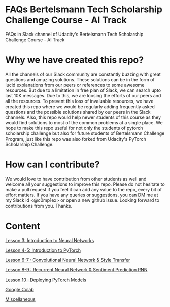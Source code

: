 # FAQs Bertelsmann Tech Scholarship Challenge Course - AI Track
FAQs in Slack channel of Udacity's Bertelsmann Tech Scholarship Challenge Course - AI Track

# Why we have created this repo?
All the channels of our Slack community are constantly buzzing with great questions and amazing solutions. These solutions can be in the form of lucid explanations from our peers or references to some awesome resources. But due to a limitation in free plan of Slack, we can search upto last 10K messages. Due to this, we are loosing the efforts of our peers and all the  resources. To prevent this loss of invaluable resources, we have created this repo where we would be regularly adding frequently asked questions and the possible solutions shared by our peers in the Slack channels. Also, this repo would help newer students of this course as they would find solutions to most of the common problems at a single place. We hope to make this repo useful for not only the students of pytorch scholarship challenge but also for future students of Bertelsmann Challenge Program, just like this repo was also forked from Udacity's PyTorch Scholarship Challenge.

# How can I contribute?
We would love to have contribution from other students as well and welcome all your suggestions to improve this repo. Please do not hesitate to make a pull request if you feel it can add any value to the repo, every bit of effort matters. If you have any queries or suggestions, you can DM me at my Slack id <@c0mp1ex> or open a new github issue. Looking forward to contributions from you. Thanks.

# Content

[Lesson 3: Introduction to Neural Networks](https://github.com/3ZadeSSG/FAQs-Bertelsmann-Challenge-AI-2019-20/blob/master/Lesson%203:%20Introduction%20to%20Neural%20Networks.md)

[Lesson 4-5: Introduction to PyTorch](https://github.com/3ZadeSSG/FAQs-Bertelsmann-Challenge-AI-2019-20/blob/master/Lesson%204-5:%20Introduction%20to%20PyTorch.md)

[Lesson 6-7 : Convolutional Neural Network & Style Transfer](https://github.com/3ZadeSSG/FAQs-Bertelsmann-Challenge-AI-2019-20/blob/master/Lesson%206-7%20:%20Convolutional%20Neural%20Network%20%26%20Style%20Transfer.md)

[Lesson 8-9 : Recurrent Neural Network & Sentiment Prediction RNN](https://github.com/3ZadeSSG/FAQs-Bertelsmann-Challenge-AI-2019-20/blob/master/Lesson%208-9%20:%20Recurrent%20Neural%20Network%20%26%20Sentiment%20Prediction%20RNN.md)

[Lesson 10 : Deploying PyTorch Models](https://github.com/3ZadeSSG/FAQs-Bertelsmann-Challenge-AI-2019-20/blob/master/Lesson%2010%20:%20Deploying%20PyTorch%20Models.md)

[Google Colab](Colab.md)

[Miscellaneous](Miscellaneous.md)
